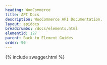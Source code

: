 ```yaml
---
heading: WooCommerce
title: API Docs
description: WooCommerce API Documentation.
layout: apidocs
breadcrumbs: /docs/elements.html
elementId: 127
parent: Back to Element Guides
order: 90
---
```


{% include swagger.html %}
